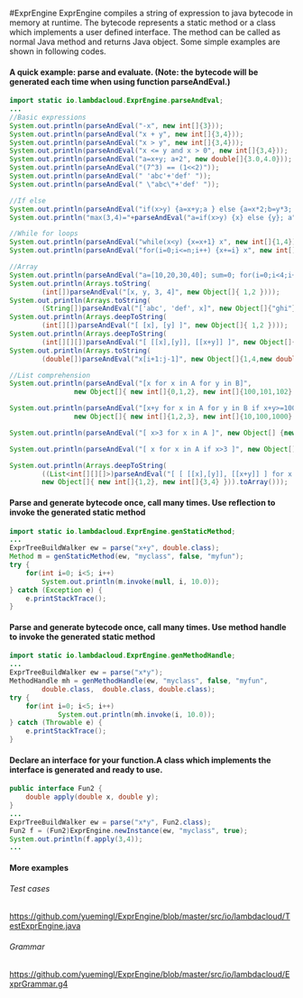 #ExprEngine
ExprEngine compiles a string of expression to java bytecode in memory at runtime. The bytecode represents a static method or a class which implements a user defined interface. The method can be called as normal Java method and returns Java object. Some simple examples are shown in following codes.  

#### A quick example: parse and evaluate. (Note: the bytecode will be generated each time when using function parseAndEval.)
```Java
import static io.lambdacloud.ExprEngine.parseAndEval;
...
//Basic expressions
System.out.println(parseAndEval("-x", new int[]{3}));
System.out.println(parseAndEval("x + y", new int[]{3,4}));
System.out.println(parseAndEval("x > y", new int[]{3,4}));
System.out.println(parseAndEval("x <= y and x > 0", new int[]{3,4}));
System.out.println(parseAndEval("a=x+y; a+2", new double[]{3.0,4.0}));
System.out.println(parseAndEval("(7^3) == (1<<2)"));
System.out.println(parseAndEval(" 'abc'+'def' "));
System.out.println(parseAndEval(" \"abc\"+'def' "));

//If else 
System.out.println(parseAndEval("if(x>y) {a=x+y;a } else {a=x*2;b=y*3; if(x<0) {x-1} else {a+b} }", new double[]{3,4}));
System.out.println("max(3,4)="+parseAndEval("a=if(x>y) {x} else {y}; a", new int[]{3,4}));

//While for loops
System.out.println(parseAndEval("while(x<y) {x=x+1} x", new int[]{1,4}));
System.out.println(parseAndEval("for(i=0;i<=n;i++) {x+=i} x", new int[]{100,0}));

//Array
System.out.println(parseAndEval("a=[10,20,30,40]; sum=0; for(i=0;i<4;i++) { sum+=a[i] } sum"));
System.out.println(Arrays.toString(
		(int[])parseAndEval("[x, y, 3, 4]", new Object[]{ 1,2 })));
System.out.println(Arrays.toString(
		(String[])parseAndEval("['abc', 'def', x]", new Object[]{"ghi"})));
System.out.println(Arrays.deepToString(
		(int[][])parseAndEval("[ [x], [y] ]", new Object[]{ 1,2 })));
System.out.println(Arrays.deepToString(
		(int[][][])parseAndEval("[ [[x],[y]], [[x+y]] ]", new Object[]{ 1,2 })));
System.out.println(Arrays.toString(
		(double[])parseAndEval("x[i+1:j-1]", new Object[]{1,4,new double[]{1,2,3,4,5}})));

//List comprehension
System.out.println(parseAndEval("[x for x in A for y in B]",
				new Object[]{ new int[]{0,1,2}, new int[]{100,101,102} }));

System.out.println(parseAndEval("[x+y for x in A for y in B if x+y>=1000]",
				new Object[]{ new int[]{1,2,3}, new int[]{10,100,1000} }));

System.out.println(parseAndEval("[ x>3 for x in A ]", new Object[] {new int[]{1,2,3,4,5,6}}));

System.out.println(parseAndEval("[ x for x in A if x>3 ]", new Object[] {new int[]{1,2,3,4,5,6}}));

System.out.println(Arrays.deepToString(
		((List<int[][][]>)parseAndEval("[ [ [[x],[y]], [[x+y]] ] for x in A for y in B]",
		new Object[]{ new int[]{1,2}, new int[]{3,4} })).toArray()));

```

####  Parse and generate bytecode once, call many times. Use reflection to invoke the generated static method

```Java
import static io.lambdacloud.ExprEngine.genStaticMethod;
...
ExprTreeBuildWalker ew = parse("x+y", double.class);
Method m = genStaticMethod(ew, "myclass", false, "myfun");
try {
	for(int i=0; i<5; i++)
		System.out.println(m.invoke(null, i, 10.0));
} catch (Exception e) {
	e.printStackTrace();
}

```
	
#### Parse and generate bytecode once, call many times. Use method handle to invoke the generated static method
```Java
import static io.lambdacloud.ExprEngine.genMethodHandle;
...
ExprTreeBuildWalker ew = parse("x*y");
MethodHandle mh = genMethodHandle(ew, "myclass", false, "myfun", 
		double.class,  double.class, double.class);
try {
	for(int i=0; i<5; i++)
			System.out.println(mh.invoke(i, 10.0));
} catch (Throwable e) {
	e.printStackTrace();
}
```

#### Declare an interface for your function.A class which implements the interface is generated and ready to use.
```Java
public interface Fun2 {
	double apply(double x, double y);
}
...
ExprTreeBuildWalker ew = parse("x*y", Fun2.class);
Fun2 f = (Fun2)ExprEngine.newInstance(ew, "myclass", true);
System.out.println(f.apply(3,4));
...

```

#### More examples
###### Test cases
https://github.com/yuemingl/ExprEngine/blob/master/src/io/lambdacloud/TestExprEngine.java
###### Grammar
https://github.com/yuemingl/ExprEngine/blob/master/src/io/lambdacloud/ExprGrammar.g4

